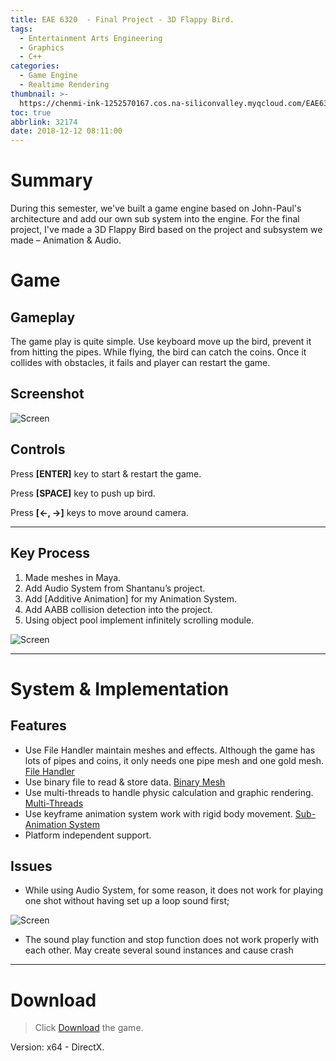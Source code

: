 ```yaml
---
title: EAE 6320  - Final Project - 3D Flappy Bird.
tags:
  - Entertainment Arts Engineering
  - Graphics
  - C++
categories:
  - Game Engine
  - Realtime Rendering
thumbnail: >-
  https://chenmi-ink-1252570167.cos.na-siliconvalley.myqcloud.com/EAE6320/fBanner.png
toc: true
abbrlink: 32174
date: 2018-12-12 08:11:00
---
```

# Summary 

During this semester, we've built a game engine based on John-Paul's architecture and add our own sub system into the engine. <!--more--> For the final project, I've made a 3D Flappy Bird based on the project and subsystem we made – Animation & Audio.

# Game 
## Gameplay
The game play is quite simple. Use keyboard move up the bird, prevent it from hitting the pipes. While flying, the bird can catch the coins. Once it collides with obstacles, it fails and player can restart the game.
## Screenshot

![Screen](https://chenmi-ink-1252570167.cos.na-siliconvalley.myqcloud.com/EAE6320/FinalGameScreen.gif)

## Controls

Press **[ENTER]** key to start & restart the game.

Press **[SPACE]** key to push up bird.

Press **[←, →]** keys to move around camera.

---

## Key Process
1.	Made meshes in Maya.
2.	Add Audio System from Shantanu’s project.
3.	Add [Additive Animation] for my Animation System.
4.	Add AABB collision detection into the project.
5.	Using object pool implement infinitely scrolling module.

![Screen](https://chenmi-ink-1252570167.cos.na-siliconvalley.myqcloud.com/EAE6320/Mesh.PNG)

---

# System & Implementation

## Features
- Use File Handler maintain meshes and effects. Although the game has lots of pipes and coins, it only needs one pipe mesh and one gold mesh.  [File Handler](	http://chenmi.ink/EAE%206320%20Write-up%2006/)
- Use binary file to read & store data.   [Binary Mesh](http://chenmi.ink/EAE%206320%20Write-up%2008/) 
- Use multi-threads to handle physic calculation and graphic rendering.  [Multi-Threads](http://chenmi.ink/EAE%206320%20Write-up%2004/) 
- Use keyframe animation system work with rigid body movement.  [Sub-Animation System](http://chenmi.ink/EAE%206320%20Write-up%2013/)                
- Platform independent support.

## Issues
 
- While using Audio System, for some reason, it does not work for playing one shot without having set up a loop sound first; 

![Screen](https://chenmi-ink-1252570167.cos.na-siliconvalley.myqcloud.com/EAE6320/AudioError.png)

- The sound play function and stop function does not work properly with each other.  May create several sound instances and cause crash
 
***


# Download

> Click [Download](	https://chenmi-ink-1252570167.cos.na-siliconvalley.myqcloud.com/EAE6320Zip/FinalGame_.zip) the game.

Version: x64 - DirectX.


